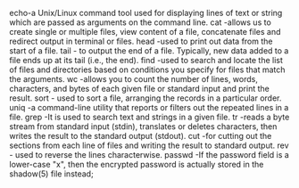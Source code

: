 echo-a Unix/Linux command tool used for displaying lines of text or string which are passed as arguments on the command line. 
cat -allows us to create single or multiple files, view content of a file, concatenate files and redirect output in terminal or files.
head -used to print out data from the start of a file.
tail - to output the end of a file. Typically, new data added to a file ends up at its tail (i.e., the end).
find -used to search and locate the list of files and directories based on conditions you specify for files that match the arguments.
wc -allows you to count the number of lines, words, characters, and bytes of each given file or standard input and print the result.
sort - used to sort a file, arranging the records in a particular order.
uniq -a command-line utility that reports or filters out the repeated lines in a file.
grep -It is used to search text and strings in a given file.
tr -reads a byte stream from standard input (stdin), translates or deletes characters, then writes the result to the standard output (stdout).
cut -for cutting out the sections from each line of files and writing the result to standard output.
rev - used to reverse the lines characterwise. 
passwd -If the password field is a lower-case "x", then the encrypted password is actually stored in the shadow(5) file instead; 
